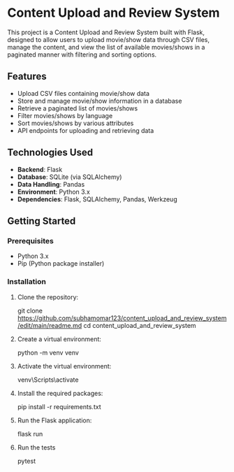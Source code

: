 # Content Upload and Review System

This project is a Content Upload and Review System built with Flask, designed to allow users to upload movie/show data through CSV files, manage the content, and view the list of available movies/shows in a paginated manner with filtering and sorting options.

## Features

- Upload CSV files containing movie/show data
- Store and manage movie/show information in a database
- Retrieve a paginated list of movies/shows
- Filter movies/shows by language
- Sort movies/shows by various attributes
- API endpoints for uploading and retrieving data

## Technologies Used

- **Backend**: Flask
- **Database**: SQLite (via SQLAlchemy)
- **Data Handling**: Pandas
- **Environment**: Python 3.x
- **Dependencies**: Flask, SQLAlchemy, Pandas, Werkzeug

## Getting Started

### Prerequisites

- Python 3.x
- Pip (Python package installer)

### Installation

1. Clone the repository:

   git clone https://github.com/subhamomar123/content_upload_and_review_system/edit/main/readme.md
   cd content_upload_and_review_system

2. Create a virtual environment:

    python -m venv venv

3. Activate the virtual environment:

   venv\Scripts\activate

4. Install the required packages:

    pip install -r requirements.txt

5. Run the Flask application:

    flask run

6. Run the tests

    pytest

